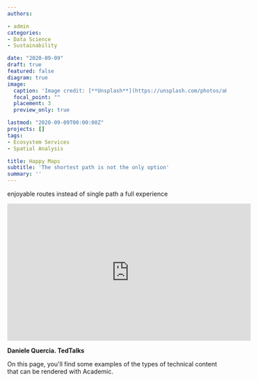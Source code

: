 ```yaml
---
authors:

- admin
categories:
- Data Science
- Sustainability

date: "2020-09-09"
draft: true
featured: false
diagram: true
image:
  caption: 'Image credit: [**Unsplash**](https://unsplash.com/photos/aHZF4sz0YNw)'
  focal_point: ""
  placement: 3
  preview_only: true

lastmod: "2020-09-09T00:00:00Z"
projects: []
tags:
- Ecosystem Services
- Spatial Analysis

title: Happy Maps
subtitle: 'The shortest path is not the only option'
summary: ''
---
```

 enjoyable routes instead of single path
 a full experience 

<iframe width="560" height="315" src="https://www.youtube.com/embed/AJg9SXIcPiM?start=305" frameborder="0" allow="accelerometer; autoplay; encrypted-media; gyroscope; picture-in-picture" allowfullscreen></iframe>

**Daniele Quercia. TedTalks**

On this page, you'll find some examples of the types of technical content that can be rendered with Academic.

